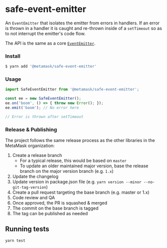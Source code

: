 # safe-event-emitter

An `EventEmitter` that isolates the emitter from errors in handlers. If an error is thrown in a handler it is caught and re-thrown inside of a `setTimeout` so as to not interrupt the emitter's code flow.

The API is the same as a core [`EventEmitter`](https://nodejs.org/api/events.html).

### Install

```bash
$ yarn add '@metamask/safe-event-emitter'
```

### Usage

```js
import SafeEventEmitter from '@metamask/safe-event-emitter';

const ee = new SafeEventEmitter();
ee.on('boom', () => { throw new Error(); });
ee.emit('boom'); // No error here

// Error is thrown after setTimeout
```

### Release & Publishing

The project follows the same release process as the other libraries in the MetaMask organization:

1. Create a release branch
    - For a typical release, this would be based on `master`
    - To update an older maintained major version, base the release branch on the major version branch (e.g. `1.x`)
2. Update the changelog
3. Update version in package.json file (e.g. `yarn version --minor --no-git-tag-version`)
4. Create a pull request targeting the base branch (e.g. master or 1.x)
5. Code review and QA
6. Once approved, the PR is squashed & merged
7. The commit on the base branch is tagged
8. The tag can be published as needed

## Running tests

```bash
yarn test
```
